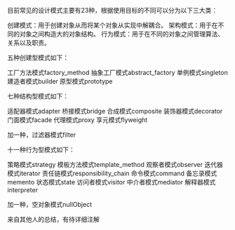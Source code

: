 目前常见的设计模式主要有23种，根据使用目标的不同可以分为以下三大类：

创建模式：用于创建对象从而将某个对象从实现中解耦合。
架构模式：用于在不同的对象之间构造大的对象结构。
行为模式：用于在不同的对象之间管理算法、关系以及职责。

五种创建型模式如下：

工厂方法模式factory_method
抽象工厂模式abstract_factory
单例模式singleton
建造者模式builder
原型模式prototype


七种结构型模式如下：

适配器模式adapter
桥接模式bridge
合成模式composite
装饰器模式decorator
门面模式facade
代理模式proxy
享元模式flyweight

加一种，过滤器模式filter

十一种行为型模式如下：

策略模式strategy
模板方法模式template_method
观察者模式observer
迭代器模式iterator
责任链模式responsibility_chain
命令模式command
备忘录模式memento
状态模式state
访问者模式visitor
中介者模式mediator
解释器模式interpreter

加一种，空对象模式nullObject

来自其他人的总结，有待详细注解
